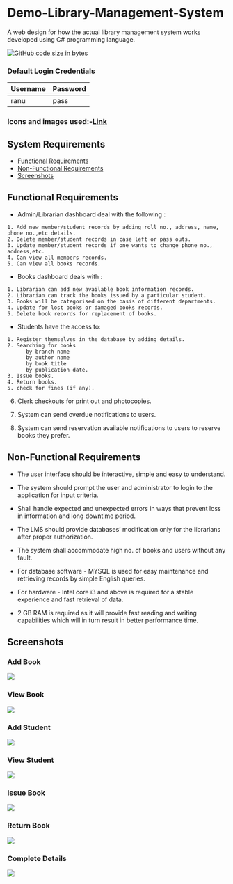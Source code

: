 # Demo-Library-Management-System
A web design for how the actual library management system works developed using C# programming language.

[![GitHub code size in bytes](https://img.shields.io/github/languages/code-size/Sranu2109/Demo-Library-Management-System.svg?logo=git&style=social)](https://Sranu2109.github.io/Demo-Library-Management-System/) 

### Default Login Credentials
| Username  | Password |
| ------------- | ------------- |
| ranu  | pass  |

### Icons and images used:-[Link](https://drive.google.com/file/d/1vFfJpqqW4tPa5d7uARzejTZ8M2xy1YN8/view)

## System Requirements
+ [Functional Requirements](#functional-requirements)
+ [Non-Functional Requirements](#non-functional-requirements)
+ [Screenshots](#screenshots)

## Functional Requirements
+ Admin/Librarian dashboard deal with the following :
```
1. Add new member/student records by adding roll no., address, name, phone no.,etc details.
2. Delete member/student records in case left or pass outs.
3. Update member/student records if one wants to change phone no., address,etc.
4. Can view all members records.
5. Can view all books records.
```

+ Books dashboard deals with :
```
1. Librarian can add new available book information records.
2. Librarian can track the books issued by a particular student.
3. Books will be categorised on the basis of different departments.
4. Update for lost books or damaged books records.
5. Delete book records for replacement of books.
```

+ Students have the access to:
```
1. Register themselves in the database by adding details.
2. Searching for books 
      by branch name 
      by author name 
      by book title 
      by publication date.
3. Issue books.
4. Return books.
5. check for fines (if any).
```
6. Clerk checkouts for print out and photocopies.

7. System can send overdue notifications to users.

8. System can send reservation available notifications to users to reserve books they prefer.

## Non-Functional Requirements

+ The user interface should be interactive, simple and easy to understand.

+ The system should prompt the user and administrator to login to the application for input criteria.

+ Shall handle expected and unexpected errors in ways that prevent loss in information and long downtime period.

+ The LMS should provide databases’ modification only for the librarians after proper authorization.

+ The system shall accommodate high no. of books and users without any fault.

+ For database software - MYSQL is used for easy maintenance and retrieving records by simple English queries.

+ For hardware - Intel core i3 and above is required for a stable experience and fast retrieval of data.

+ 2 GB RAM is required as it will provide fast reading and writing capabilities which will in turn result in better performance time.

## Screenshots
### Add Book
<img src="https://github.com/Sranu2109/Demo-Library-Management-System/blob/master/screenshots/1(Add%20Book).png?raw=true"/>

### View Book
<img src="https://github.com/Sranu2109/Demo-Library-Management-System/blob/master/screenshots/2(View%20Book).png?raw=true">

### Add Student
<img src="https://github.com/Sranu2109/Demo-Library-Management-System/blob/master/screenshots/3(Add%20Student).png?raw=true">

### View Student
<img src="https://github.com/Sranu2109/Demo-Library-Management-System/blob/master/screenshots/4(View%20Student).png?raw=true">

### Issue Book
<img src="https://github.com/Sranu2109/Demo-Library-Management-System/blob/master/screenshots/5(Issue%20Book).png?raw=true">

### Return Book
<img src="https://github.com/Sranu2109/Demo-Library-Management-System/blob/master/screenshots/6(Return%20Book).png?raw=true">

### Complete Details
<img src="https://github.com/Sranu2109/Demo-Library-Management-System/blob/master/screenshots/7(Complete%20Details).png?raw=true">
